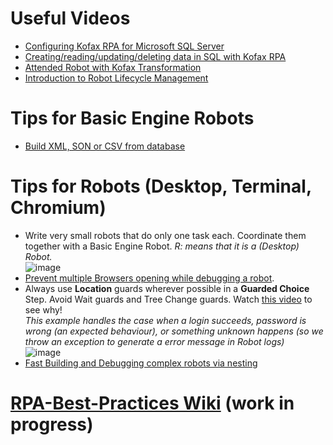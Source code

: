 # Useful Videos
* [Configuring Kofax RPA for Microsoft SQL Server](https://kofax.app.bigtincan.com/pfiles/KkoeJP7wRa4bVZqMlg26tKhwTvcAfLcGg12YNx0OjGAzmp3yXW)
* [Creating/reading/updating/deleting data in SQL with Kofax RPA](https://kofax.app.bigtincan.com/pfiles/zj9eyoR347XnA2DLMEqptohWTdsPClhVglZ560dmbOPkQVNqGa)
* [Attended Robot with Kofax Transformation](https://kofax.app.bigtincan.com/pfiles/jdrRlDXkZ6Jn59w1OgoYt0heTqslCxhQBpoqN4WPzaYx72AQyG) 
* [Introduction to Robot Lifecycle Management](https://kofax.app.bigtincan.com/pfiles/3pKyn45JXwNMZLDVoBwatbheTNsqC1C0gjAzkQ2mr690aYRevP)
# Tips for Basic Engine Robots
* [Build XML, SON or CSV from database](Build%20XML%2CJSON%2CCSV%20from%20database.md)
# Tips for Robots (Desktop, Terminal, Chromium)
* Write very small robots that do only one task each. Coordinate them together with a Basic Engine Robot.  *R: means that it is a (Desktop) Robot.*  
![image](https://user-images.githubusercontent.com/47416964/159471729-faa30620-b691-424f-b00a-8c8054f2835a.png)
* [Prevent multiple Browsers opening while debugging a robot](Prevent%20Multiple%20Browsers.md).
* Always use **Location** guards wherever possible in a **Guarded Choice** Step. Avoid Wait guards and Tree Change guards. Watch [this video](https://kofax.app.bigtincan.com/pfiles/xmdrWZMQJvLG65K1yEW7tjFLtZCjUQFMEknz9oYw2O47plVXAq/f/1038408817) to see why!  
  *This example handles the case when a login succeeds, password is wrong (an expected behaviour), or something unknown happens (so we throw an exception to generate a error message in Robot logs)*  
![image](https://user-images.githubusercontent.com/47416964/159472902-89f92db6-e54a-4e42-8c68-ae369fa9c243.png)
* [Fast Building and Debugging complex robots via nesting](Robot%20Debugging%3a%20Build%20a%20nested%20robot.md)
# [RPA-Best-Practices Wiki](https://github.com/KofaxRPA/RPA-Best-Practices/wiki) (work in progress)
